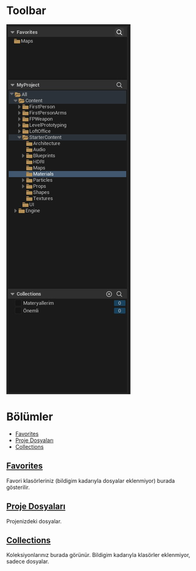 # Toolbar
<img src="../../../Dosyalar/Content_Drawer_Kaynaklar.jpg">



# Bölümler

* [Favorites](#favorites)
* [Proje Dosyaları](#proje-dosyaları)
* [Collections](#collections)



## [Favorites]()
Favori klasörleriniz (bildigim kadarıyla dosyalar eklenmiyor) burada gösterilir.

## [Proje Dosyaları]()
Projenizdeki dosyalar.

## [Collections]()
Koleksiyonlarınız burada görünür. Bildigim kadarıyla klasörler eklenmiyor, sadece dosyalar.
